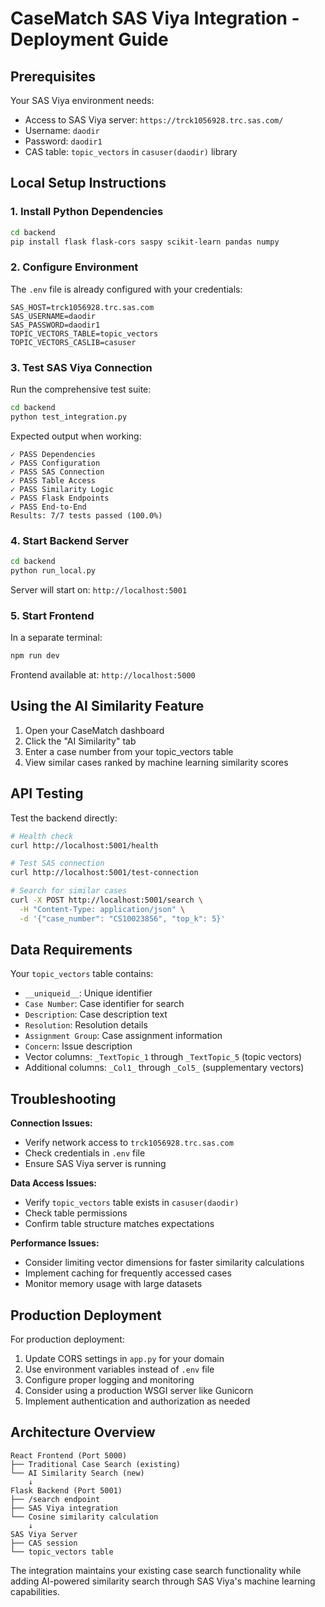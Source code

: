 # CaseMatch SAS Viya Integration - Deployment Guide

## Prerequisites

Your SAS Viya environment needs:
- Access to SAS Viya server: `https://trck1056928.trc.sas.com/`
- Username: `daodir`
- Password: `daodir1`
- CAS table: `topic_vectors` in `casuser(daodir)` library

## Local Setup Instructions

### 1. Install Python Dependencies

```bash
cd backend
pip install flask flask-cors saspy scikit-learn pandas numpy
```

### 2. Configure Environment

The `.env` file is already configured with your credentials:
```
SAS_HOST=trck1056928.trc.sas.com
SAS_USERNAME=daodir
SAS_PASSWORD=daodir1
TOPIC_VECTORS_TABLE=topic_vectors
TOPIC_VECTORS_CASLIB=casuser
```

### 3. Test SAS Viya Connection

Run the comprehensive test suite:

```bash
cd backend
python test_integration.py
```

Expected output when working:
```
✓ PASS Dependencies
✓ PASS Configuration  
✓ PASS SAS Connection
✓ PASS Table Access
✓ PASS Similarity Logic
✓ PASS Flask Endpoints
✓ PASS End-to-End
Results: 7/7 tests passed (100.0%)
```

### 4. Start Backend Server

```bash
cd backend
python run_local.py
```

Server will start on: `http://localhost:5001`

### 5. Start Frontend

In a separate terminal:
```bash
npm run dev
```

Frontend available at: `http://localhost:5000`

## Using the AI Similarity Feature

1. Open your CaseMatch dashboard
2. Click the "AI Similarity" tab
3. Enter a case number from your topic_vectors table
4. View similar cases ranked by machine learning similarity scores

## API Testing

Test the backend directly:

```bash
# Health check
curl http://localhost:5001/health

# Test SAS connection
curl http://localhost:5001/test-connection

# Search for similar cases
curl -X POST http://localhost:5001/search \
  -H "Content-Type: application/json" \
  -d '{"case_number": "CS10023856", "top_k": 5}'
```

## Data Requirements

Your `topic_vectors` table contains:
- `__uniqueid__`: Unique identifier
- `Case Number`: Case identifier for search
- `Description`: Case description text
- `Resolution`: Resolution details
- `Assignment Group`: Case assignment information
- `Concern`: Issue description
- Vector columns: `_TextTopic_1` through `_TextTopic_5` (topic vectors)
- Additional columns: `_Col1_` through `_Col5_` (supplementary vectors)

## Troubleshooting

**Connection Issues:**
- Verify network access to `trck1056928.trc.sas.com`
- Check credentials in `.env` file
- Ensure SAS Viya server is running

**Data Access Issues:**
- Verify `topic_vectors` table exists in `casuser(daodir)`
- Check table permissions
- Confirm table structure matches expectations

**Performance Issues:**
- Consider limiting vector dimensions for faster similarity calculations
- Implement caching for frequently accessed cases
- Monitor memory usage with large datasets

## Production Deployment

For production deployment:
1. Update CORS settings in `app.py` for your domain
2. Use environment variables instead of `.env` file
3. Configure proper logging and monitoring
4. Consider using a production WSGI server like Gunicorn
5. Implement authentication and authorization as needed

## Architecture Overview

```
React Frontend (Port 5000)
├── Traditional Case Search (existing)
└── AI Similarity Search (new)
    ↓
Flask Backend (Port 5001)
├── /search endpoint
├── SAS Viya integration
└── Cosine similarity calculation
    ↓
SAS Viya Server
├── CAS session
└── topic_vectors table
```

The integration maintains your existing case search functionality while adding AI-powered similarity search through SAS Viya's machine learning capabilities.